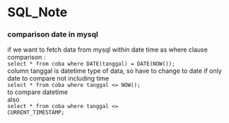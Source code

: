 # SQL_Note
### comparison date in mysql
if we want to fetch data from mysql within date time as where clause comparison :\
<code>select * from coba where DATE(tanggal) = DATE(NOW());</code>\
column tanggal is datetime type of data, so have to change to date if only date to compare not including time\
<code>select * from coba where tanggal <= NOW();</code>\
to compare datetime \
also \
  <code>select * from coba where tanggal <= CURRENT_TIMESTAMP;</code>
